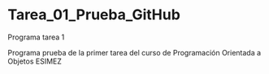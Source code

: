 # Tarea_01_Prueba_GitHub
Programa tarea 1

Programa prueba de la primer tarea del curso de Programación Orientada a Objetos ESIMEZ
